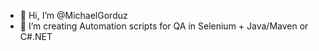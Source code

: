 - 👋 Hi, I’m @MichaelGorduz
- 👀 I’m creating Automation scripts for QA in Selenium + Java/Maven or C#.NET

<!---
MichaelGorduz/MichaelGorduz is a ✨ special ✨ repository because its `README.md` (this file) appears on your GitHub profile.
You can click the Preview link to take a look at your changes.
--->
